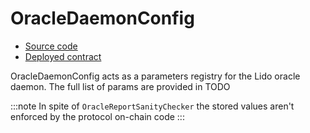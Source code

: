 # OracleDaemonConfig

- [Source code](https://github.com/lidofinance/lido-dao/blob/develop/contracts/0.8.9/OracleDaemonConfig.sol)
- [Deployed contract](https://etherscan.io/address/0xbf05A929c3D7885a6aeAd833a992dA6E5ac23b09)

OracleDaemonConfig acts as a parameters registry for the Lido oracle daemon.
The full list of params are provided in TODO

:::note
In spite of `OracleReportSanityChecker` the stored values aren't enforced by the protocol on-chain code
:::
